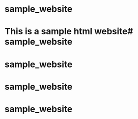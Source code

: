 # sample_website
# This is a sample html website# sample_website
# sample_website
# sample_website
# sample_website
